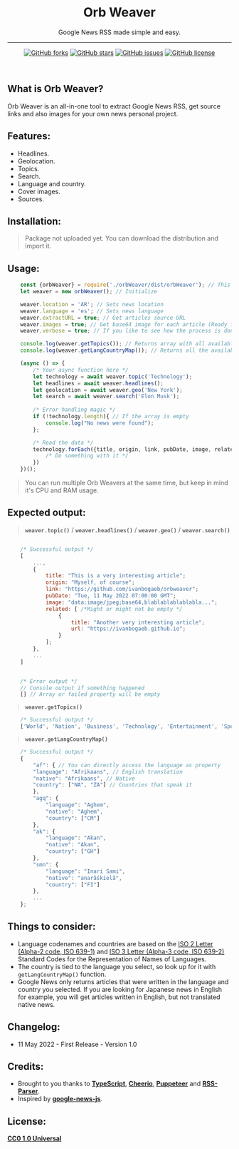 <h1 align="center">Orb Weaver</h1>
<p align="center">Google News RSS made simple and easy.</p>

<hr>

<p align="center">
<a href="https://github.com/ivanbogaeb/OrbWeaver/network"><img alt="GitHub forks" src="https://img.shields.io/github/forks/ivanbogaeb/OrbWeaver"></a>
<a href="https://github.com/ivanbogaeb/OrbWeaver/stargazers"><img alt="GitHub stars" src="https://img.shields.io/github/stars/ivanbogaeb/OrbWeaver"></a>
<a href="https://github.com/ivanbogaeb/OrbWeaver/issues"><img alt="GitHub issues" src="https://img.shields.io/github/issues/ivanbogaeb/OrbWeaver"></a>
<a href="https://github.com/ivanbogaeb/OrbWeaver/blob/main/LICENSE"><img alt="GitHub license" src="https://img.shields.io/github/license/ivanbogaeb/OrbWeaver"></a>
</p>

<br>

## What is Orb Weaver?

Orb Weaver is an all-in-one tool to extract Google News RSS, get source links and also images for your own news personal project.

## Features:

- Headlines.
- Geolocation.
- Topics.
- Search.
- Language and country.
- Cover images.
- Sources.

## Installation:

> Package not uploaded yet. You can download the distribution and import it.

## Usage:

```javascript
    const {orbWeaver} = require('./orbWeaver/dist/orbWeaver'); // This will change
    let weaver = new orbWeaver(); // Initialize

    weaver.location = 'AR'; // Sets news location
    weaver.language = 'es'; // Sets news language
    weaver.extractURL = true; // Get articles source URL
    weaver.images = true; // Get base64 image for each article (Ready for img or canvas)
    weaver.verbose = true; // If you like to see how the process is done

    console.log(weaver.getTopics()); // Returns array with all available topics
    console.log(weaver.getLangCountryMap()); // Returns all the available languages and countries.

    (async () => {
        /* Your async function here */
        let technology = await weaver.topic('Technology');
        let headlines = await weaver.headlines();
        let geolocation = await weaver.geo('New York');
        let search = await weaver.search('Elon Musk');
    
        /* Error handling magic */
        if (!technology.length){ // If the array is empty
            console.log("No news were found");
        };

        /* Read the data */
        technology.forEach({title, origin, link, pubDate, image, related} => {
            /* Do something with it */
        })
    })();
```

> You can run multiple Orb Weavers at the same time, but keep in mind it's CPU and RAM usage.

## Expected output:

> **`weaver.topic()`** / **`weaver.headlines()`** / **`weaver.geo()`** / **`weaver.search()`**
```javascript

    /* Successful output */
    [
        ...,
        {
            title: "This is a very interesting article";
            origin: "Myself, of course";
            link: "https://github.com/ivanbogaeb/orbweaver";
            pubDate: "Tue, 11 May 2022 07:00:00 GMT";
            image: "data:image/jpeg;base64,blablablablablabla...";
            related: [ /*Might or might not be empty */
                {
                    title: "Another very interesting article";
                    url: "https://ivanbogaeb.github.io";
                }
            ];
        },
        ...
    ]


    /* Error output */
    // Console output if something happened
    [] // Array or failed property will be empty
```

> **`weaver.getTopics()`**
```javascript
    /* Successful output */
    ['World', 'Nation', 'Business', 'Technology', 'Entertainment', 'Sports', 'Science', 'Health'];
```

> **`weaver.getLangCountryMap()`**
```javascript
    /* Successful output */
    {
        "af": { // You can directly access the language as property
        "language": "Afrikaans", // English translation
        "native": "Afrikaans", // Native
        "country": ["NA", "ZA"] // Countries that speak it
        },
        "agq": {
            "language": "Aghem",
            "native": "Aghem",
            "country": ["CM"]
        },
        "ak": {
            "language": "Akan",
            "native": "Akan",
            "country": ["GH"]
        },
        "smn": {
            "language": "Inari Sami",
            "native": "anarâškielâ",
            "country": ["FI"]
        },
        ...
    };
```

## Things to consider:
- Language codenames and countries are based on the [ISO 2 Letter (Alpha-2 code, ISO 639-1)](http://www.loc.gov/standards/iso639-1/) and [ISO 3 Letter (Alpha-3 code, ISO 639-2)](http://www.loc.gov/standards/iso639-2/) Standard Codes for the Representation of Names of Languages.
- The country is tied to the language you select, so look up for it with `getLangCountryMap()` function.
- Google News only returns articles that were written in the language and country you selected. If you are looking for Japanese news in English for example, you will get articles written in English, but not translated native news.

## Changelog:
- 11 May 2022 - First Release - Version 1.0

## Credits:

- Brought to you thanks to **[TypeScript](https://www.typescriptlang.org/)**, **[Cheerio](https://cheerio.js.org/)**, **[Puppeteer](https://pptr.dev/)** and **[RSS-Parser](https://github.com/prof18/RSS-Parser)**.
- Inspired by **[google-news-js](https://github.com/DatanewsOrg/google-news-js)**.

## License:
**[CC0 1.0 Universal](./LICENSE)**
